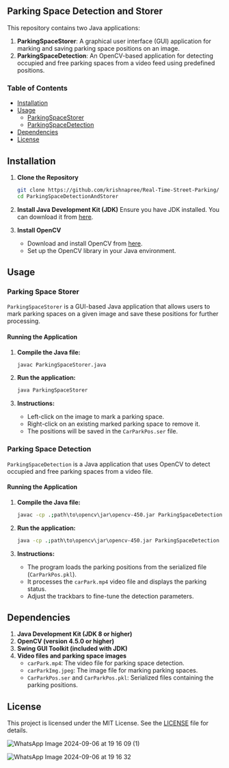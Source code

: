 ## Parking Space Detection and Storer

This repository contains two Java applications:

1. **ParkingSpaceStorer**: A graphical user interface (GUI) application for marking and saving parking space positions on an image.
2. **ParkingSpaceDetection**: An OpenCV-based application for detecting occupied and free parking spaces from a video feed using predefined positions.

### Table of Contents
- [Installation](#installation)
- [Usage](#usage)
  - [ParkingSpaceStorer](#parking-space-storer)
  - [ParkingSpaceDetection](#parking-space-detection)
- [Dependencies](#dependencies)
- [License](#license)

## Installation

1. **Clone the Repository**
   ```bash
   git clone https://github.com/krishnapree/Real-Time-Street-Parking/
   cd ParkingSpaceDetectionAndStorer
   ```

2. **Install Java Development Kit (JDK)**
   Ensure you have JDK installed. You can download it from [here](https://www.oracle.com/java/technologies/javase-jdk11-downloads.html).

3. **Install OpenCV**
   - Download and install OpenCV from [here](https://opencv.org/releases/).
   - Set up the OpenCV library in your Java environment.

## Usage

### Parking Space Storer

`ParkingSpaceStorer` is a GUI-based Java application that allows users to mark parking spaces on a given image and save these positions for further processing.

#### Running the Application

1. **Compile the Java file:**
   ```bash
   javac ParkingSpaceStorer.java
   ```

2. **Run the application:**
   ```bash
   java ParkingSpaceStorer
   ```

3. **Instructions:**
   - Left-click on the image to mark a parking space.
   - Right-click on an existing marked parking space to remove it.
   - The positions will be saved in the `CarParkPos.ser` file.

### Parking Space Detection

`ParkingSpaceDetection` is a Java application that uses OpenCV to detect occupied and free parking spaces from a video file.

#### Running the Application

1. **Compile the Java file:**
   ```bash
   javac -cp .;path\to\opencv\jar\opencv-450.jar ParkingSpaceDetection.java
   ```

2. **Run the application:**
   ```bash
   java -cp .;path\to\opencv\jar\opencv-450.jar ParkingSpaceDetection
   ```

3. **Instructions:**
   - The program loads the parking positions from the serialized file (`CarParkPos.pkl`).
   - It processes the `carPark.mp4` video file and displays the parking status.
   - Adjust the trackbars to fine-tune the detection parameters.

## Dependencies

1. **Java Development Kit (JDK 8 or higher)**
2. **OpenCV (version 4.5.0 or higher)**
3. **Swing GUI Toolkit (included with JDK)**
4. **Video files and parking space images**
   - `carPark.mp4`: The video file for parking space detection.
   - `carParkImg.jpeg`: The image file for marking parking spaces.
   - `CarParkPos.ser` and `CarParkPos.pkl`: Serialized files containing the parking positions.

## License

This project is licensed under the MIT License. See the [LICENSE](LICENSE) file for details.


![WhatsApp Image 2024-09-06 at 19 16 09 (1)](https://github.com/user-attachments/assets/2ef7998f-ca55-4650-ba15-86bb76330cc8)

![WhatsApp Image 2024-09-06 at 19 16 32](https://github.com/user-attachments/assets/aa44cb4f-b62f-4585-bb07-c9fdccfa5742)


